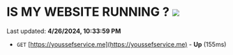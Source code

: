 # IS MY WEBSITE RUNNING ? [![](https://img.shields.io/static/v1?label=Sponsor&message=%E2%9D%A4&logo=GitHub&color=%23fe8e86)](https://github.com/sponsors/<username>)

Last updated: **4/26/2024, 10:33:59 PM**

- `GET` [https://youssefservice.me](https://youssefservice.me) - **Up** (155ms)
